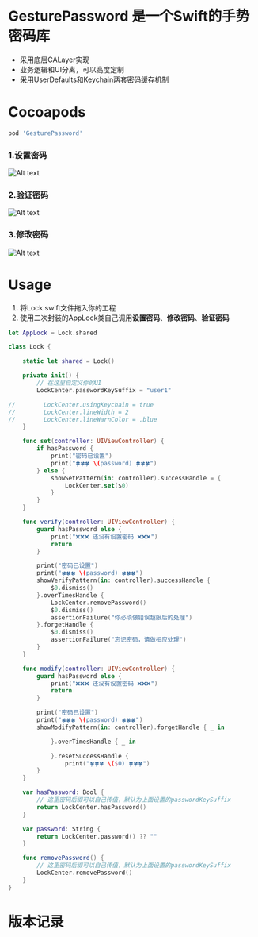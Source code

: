 # GesturePassword 是一个Swift的手势密码库
* 采用底层CALayer实现
* 业务逻辑和UI分离，可以高度定制
* 采用UserDefaults和Keychain两套密码缓存机制

# Cocoapods

```ruby
pod 'GesturePassword'
```



### 1.设置密码


![Alt text](https://github.com/huangboju/GesturePassword/blob/master/Resources/setting.gif)

>

### 2.验证密码

![Alt text](https://github.com/huangboju/GesturePassword/blob/master/Resources/Verify.gif)


>


### 3.修改密码

![Alt text](https://github.com/huangboju/GesturePassword/blob/master/Resources/Modify.gif)


>


# Usage
1. 将Lock.swift文件拖入你的工程
2. 使用二次封装的AppLock类自己调用**设置密码**、**修改密码**、**验证密码**
```swift
let AppLock = Lock.shared

class Lock {

    static let shared = Lock()

    private init() {
        // 在这里自定义你的UI
        LockCenter.passwordKeySuffix = "user1"

//        LockCenter.usingKeychain = true
//        LockCenter.lineWidth = 2
//        LockCenter.lineWarnColor = .blue
    }

    func set(controller: UIViewController) {
        if hasPassword {
            print("密码已设置")
            print("🍀🍀🍀 \(password) 🍀🍀🍀")
        } else {
            showSetPattern(in: controller).successHandle = {
                LockCenter.set($0)
            }
        }
    }

    func verify(controller: UIViewController) {
        guard hasPassword else {
            print("❌❌❌ 还没有设置密码 ❌❌❌")
            return
        }

        print("密码已设置")
        print("🍀🍀🍀 \(password) 🍀🍀🍀")
        showVerifyPattern(in: controller).successHandle {
            $0.dismiss()
        }.overTimesHandle {
            LockCenter.removePassword()
            $0.dismiss()
            assertionFailure("你必须做错误超限后的处理")
        }.forgetHandle {
            $0.dismiss()
            assertionFailure("忘记密码，请做相应处理")
        }
    }

    func modify(controller: UIViewController) {
        guard hasPassword else {
            print("❌❌❌ 还没有设置密码 ❌❌❌")
            return
        }

        print("密码已设置")
        print("🍀🍀🍀 \(password) 🍀🍀🍀")
        showModifyPattern(in: controller).forgetHandle { _ in

            }.overTimesHandle { _ in

            }.resetSuccessHandle {
                print("🍀🍀🍀 \($0) 🍀🍀🍀")
        }
    }

    var hasPassword: Bool {
        // 这里密码后缀可以自己传值，默认为上面设置的passwordKeySuffix
        return LockCenter.hasPassword()
    }

    var password: String {
        return LockCenter.password() ?? ""
    }

    func removePassword() {
        // 这里密码后缀可以自己传值，默认为上面设置的passwordKeySuffix
        LockCenter.removePassword()
    }
}

```

# 版本记录
